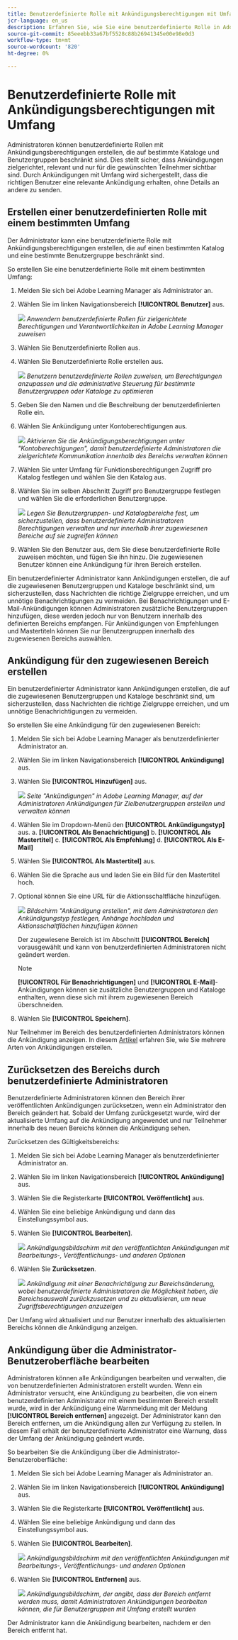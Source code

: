```yaml
---
title: Benutzerdefinierte Rolle mit Ankündigungsberechtigungen mit Umfang
jcr-language: en_us
description: Erfahren Sie, wie Sie eine benutzerdefinierte Rolle in Adobe Learning Manager erstellen, die Ankündigungen nur für ausgewählte Kataloge und Benutzergruppen zulässt.
source-git-commit: 85eeebb33a67bf5528c88b26941345e00e98e0d3
workflow-type: tm+mt
source-wordcount: '820'
ht-degree: 0%

---
```



# Benutzerdefinierte Rolle mit Ankündigungsberechtigungen mit Umfang

Administratoren können benutzerdefinierte Rollen mit Ankündigungsberechtigungen erstellen, die auf bestimmte Kataloge und Benutzergruppen beschränkt sind. Dies stellt sicher, dass Ankündigungen zielgerichtet, relevant und nur für die gewünschten Teilnehmer sichtbar sind. Durch Ankündigungen mit Umfang wird sichergestellt, dass die richtigen Benutzer eine relevante Ankündigung erhalten, ohne Details an andere zu senden.

## Erstellen einer benutzerdefinierten Rolle mit einem bestimmten Umfang

Der Administrator kann eine benutzerdefinierte Rolle mit Ankündigungsberechtigungen erstellen, die auf einen bestimmten Katalog und eine bestimmte Benutzergruppe beschränkt sind.

So erstellen Sie eine benutzerdefinierte Rolle mit einem bestimmten Umfang:

1. Melden Sie sich bei Adobe Learning Manager als Administrator an.
2. Wählen Sie im linken Navigationsbereich **[!UICONTROL Benutzer]** aus.

   ![](assets/select-uses-admin.png)
   _Anwendern benutzerdefinierte Rollen für zielgerichtete Berechtigungen und Verantwortlichkeiten in Adobe Learning Manager zuweisen_

3. Wählen Sie Benutzerdefinierte Rollen aus.
4. Wählen Sie Benutzerdefinierte Rolle erstellen aus.

   ![](assets/create-custom-roles.png)
   _Benutzern benutzerdefinierte Rollen zuweisen, um Berechtigungen anzupassen und die administrative Steuerung für bestimmte Benutzergruppen oder Kataloge zu optimieren_

5. Geben Sie den Namen und die Beschreibung der benutzerdefinierten Rolle ein.
6. Wählen Sie Ankündigung unter Kontoberechtigungen aus.

   ![](assets/select-announcement.png)
   _Aktivieren Sie die Ankündigungsberechtigungen unter &quot;Kontoberechtigungen&quot;, damit benutzerdefinierte Administratoren die zielgerichtete Kommunikation innerhalb des Bereichs verwalten können_

7. Wählen Sie unter Umfang für Funktionsberechtigungen Zugriff pro Katalog festlegen und wählen Sie den Katalog aus.
8. Wählen Sie im selben Abschnitt Zugriff pro Benutzergruppe festlegen und wählen Sie die erforderlichen
Benutzergruppe.

   ![](assets/select-scope-announcement.png)
   _Legen Sie Benutzergruppen- und Katalogbereiche fest, um sicherzustellen, dass benutzerdefinierte Administratoren Berechtigungen verwalten und nur innerhalb ihrer zugewiesenen Bereiche auf sie zugreifen können_

9. Wählen Sie den Benutzer aus, dem Sie diese benutzerdefinierte Rolle zuweisen möchten, und fügen Sie ihn hinzu. Die zugewiesenen Benutzer können eine Ankündigung für ihren Bereich erstellen.

Ein benutzerdefinierter Administrator kann Ankündigungen erstellen, die auf die zugewiesenen Benutzergruppen und Kataloge beschränkt sind, um sicherzustellen, dass Nachrichten die richtige Zielgruppe erreichen, und um unnötige Benachrichtigungen zu vermeiden. Bei Benachrichtigungen und E-Mail-Ankündigungen können Administratoren zusätzliche Benutzergruppen hinzufügen, diese werden jedoch nur von Benutzern innerhalb des definierten Bereichs empfangen. Für Ankündigungen von Empfehlungen und Mastertiteln können Sie nur Benutzergruppen innerhalb des zugewiesenen Bereichs auswählen.

## Ankündigung für den zugewiesenen Bereich erstellen

Ein benutzerdefinierter Administrator kann Ankündigungen erstellen, die auf die zugewiesenen Benutzergruppen und Kataloge beschränkt sind, um sicherzustellen, dass Nachrichten die richtige Zielgruppe erreichen, und um unnötige Benachrichtigungen zu vermeiden.

So erstellen Sie eine Ankündigung für den zugewiesenen Bereich:

1. Melden Sie sich bei Adobe Learning Manager als benutzerdefinierter Administrator an.
2. Wählen Sie im linken Navigationsbereich **[!UICONTROL Ankündigung]** aus.
3. Wählen Sie **[!UICONTROL Hinzufügen]** aus.

   ![](/help/migrated/assets/create-add-announcement.png)
   _Seite &quot;Ankündigungen&quot; in Adobe Learning Manager, auf der Administratoren Ankündigungen für Zielbenutzergruppen erstellen und verwalten können_

4. Wählen Sie im Dropdown-Menü den **[!UICONTROL Ankündigungstyp]** aus.
a. **[!UICONTROL Als Benachrichtigung]**
b. **[!UICONTROL Als Mastertitel]**
c. **[!UICONTROL Als Empfehlung]**
d. **[!UICONTROL Als E-Mail]**
5. Wählen Sie **[!UICONTROL Als Mastertitel]** aus.
6. Wählen Sie die Sprache aus und laden Sie ein Bild für den Mastertitel hoch.
7. Optional können Sie eine URL für die Aktionsschaltfläche hinzufügen.

   ![](/help/migrated/assets/announcement-screen.png)
   _Bildschirm &quot;Ankündigung erstellen&quot;, mit dem Administratoren den Ankündigungstyp festlegen, Anhänge hochladen und Aktionsschaltflächen hinzufügen können_

   Der zugewiesene Bereich ist im Abschnitt **[!UICONTROL Bereich]** vorausgewählt und kann von benutzerdefinierten Administratoren nicht geändert werden.

   >[!NOTE]
   >
   >**[!UICONTROL Für Benachrichtigungen]** und **[!UICONTROL E-Mail]**-Ankündigungen können sie zusätzliche Benutzergruppen und Kataloge enthalten, wenn diese sich mit ihrem zugewiesenen Bereich überschneiden.

8. Wählen Sie **[!UICONTROL Speichern]**.

Nur Teilnehmer im Bereich des benutzerdefinierten Administrators können die Ankündigung anzeigen. In diesem [Artikel](/help/migrated/administrators/feature-summary/announcements.md) erfahren Sie, wie Sie mehrere Arten von Ankündigungen erstellen.

## Zurücksetzen des Bereichs durch benutzerdefinierte Administratoren

Benutzerdefinierte Administratoren können den Bereich ihrer veröffentlichten Ankündigungen zurücksetzen, wenn ein Administrator den Bereich geändert hat. Sobald der Umfang zurückgesetzt wurde, wird der aktualisierte Umfang auf die Ankündigung angewendet und nur Teilnehmer innerhalb des neuen Bereichs können die Ankündigung sehen.

Zurücksetzen des Gültigkeitsbereichs:

1. Melden Sie sich bei Adobe Learning Manager als benutzerdefinierter Administrator an.
2. Wählen Sie im linken Navigationsbereich **[!UICONTROL Ankündigung]** aus.
3. Wählen Sie die Registerkarte **[!UICONTROL Veröffentlicht]** aus.
4. Wählen Sie eine beliebige Ankündigung und dann das Einstellungssymbol aus.
5. Wählen Sie **[!UICONTROL Bearbeiten]**.

   ![](/help/migrated/assets/select-edit-published-announcement.png)
   _Ankündigungsbildschirm mit den veröffentlichten Ankündigungen mit Bearbeitungs-, Veröffentlichungs- und anderen Optionen_

6. Wählen Sie **Zurücksetzen**.

   ![](/help/migrated/assets/reset-the-scope.png)
   _Ankündigung mit einer Benachrichtigung zur Bereichsänderung, wobei benutzerdefinierte Administratoren die Möglichkeit haben, die Bereichsauswahl zurückzusetzen und zu aktualisieren, um neue Zugriffsberechtigungen anzuzeigen_

Der Umfang wird aktualisiert und nur Benutzer innerhalb des aktualisierten Bereichs können die Ankündigung anzeigen.

## Ankündigung über die Administrator-Benutzeroberfläche bearbeiten

Administratoren können alle Ankündigungen bearbeiten und verwalten, die von benutzerdefinierten Administratoren erstellt wurden. Wenn ein Administrator versucht, eine Ankündigung zu bearbeiten, die von einem benutzerdefinierten Administrator mit einem bestimmten Bereich erstellt wurde, wird in der Ankündigung eine Warnmeldung mit der Meldung **[!UICONTROL Bereich entfernen]** angezeigt. Der Administrator kann den Bereich entfernen, um die Ankündigung allen zur Verfügung zu stellen. In diesem Fall erhält der benutzerdefinierte Administrator eine Warnung, dass der Umfang der Ankündigung geändert wurde.

So bearbeiten Sie die Ankündigung über die Administrator-Benutzeroberfläche:

1. Melden Sie sich bei Adobe Learning Manager als Administrator an.
2. Wählen Sie im linken Navigationsbereich **[!UICONTROL Ankündigung]** aus.
3. Wählen Sie die Registerkarte **[!UICONTROL Veröffentlicht]** aus.
4. Wählen Sie eine beliebige Ankündigung und dann das Einstellungssymbol aus.
5. Wählen Sie **[!UICONTROL Bearbeiten]**.

   ![](/help/migrated/assets/select-edit-published-announcement.png)
   _Ankündigungsbildschirm mit den veröffentlichten Ankündigungen mit Bearbeitungs-, Veröffentlichungs- und anderen Optionen_

6. Wählen Sie **[!UICONTROL Entfernen]** aus.

   ![](/help/migrated/assets/remove-the-scope.png)
   _Ankündigungsbildschirm, der angibt, dass der Bereich entfernt werden muss, damit Administratoren Ankündigungen bearbeiten können, die für Benutzergruppen mit Umfang erstellt wurden_

Der Administrator kann die Ankündigung bearbeiten, nachdem er den Bereich entfernt hat.
